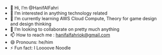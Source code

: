 - 👋 Hi, I’m @HanifAlFahri
- 👀 I’m interested in anything technology related
- 🌱 I’m currently learning AWS Cloud Compute, Theory for game design and design thinking
- 💞️ I’m looking to collaborate on pretty much anything
- 📫 How to reach me : hanifalfahriok@gmail.com
- 😄 Pronouns: he/him
- ⚡ Fun fact: I Loooove Noodle

<!---
HanifAlFahri/HanifAlFahri is a ✨ special ✨ repository because its `README.md` (this file) appears on your GitHub profile.
You can click the Preview link to take a look at your changes.
--->
